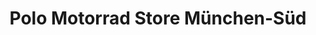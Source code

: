 ---
title: "Polo Motorrad Store München-Süd"
url: /muenchen/polo-motorrad-store-muenchen-sued/
shop: Motorrad
---
